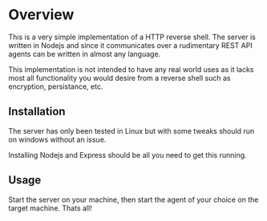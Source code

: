 # Overview

This is a very simple implementation of a HTTP reverse shell.  The server is written in Nodejs and since it communicates over a rudimentary REST API agents can be written in almost any language.  

This implementation is not intended to have any real world uses as it lacks most all functionality you would desire from a reverse shell such as encryption, persistance, etc. 

## Installation

The server has only been tested in Linux but with some tweaks should run on windows without an issue. 

Installing Nodejs and Express should be all you need to get this running.  

## Usage

Start the server on your machine, then start the agent of your choice on the target machine.  Thats all!
